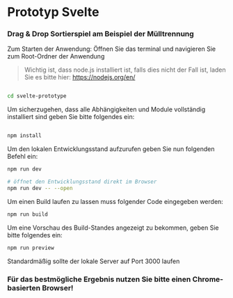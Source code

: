 # Prototyp Svelte
### Drag & Drop Sortierspiel am Beispiel der Mülltrennung

Zum Starten der Anwendung: Öffnen Sie das terminal und navigieren Sie zum Root-Ordner der Anwendung

>  Wichtig ist, dass node.js installiert ist, falls dies nicht der Fall ist, laden Sie es bitte hier: https://nodejs.org/en/

```bash

cd svelte-prototype

```

Um sicherzugehen, dass alle Abhängigkeiten und Module vollständig installiert sind geben Sie bitte folgendes ein:

```bash

npm install

```

Um den lokalen Entwicklungsstand aufzurufen geben Sie nun folgenden Befehl ein:


```bash
npm run dev

# öffnet den Entwicklungsstand direkt im Browser
npm run dev -- --open
```

Um einen Build laufen zu lassen muss folgender Code eingegeben werden:

```bash
npm run build
```

Um eine Vorschau des Build-Standes angezeigt zu bekommen, geben Sie bitte folgendes ein:
```bash
npm run preview
```

 Standardmäßig sollte der lokale Server auf Port 3000 laufen
### Für das bestmögliche Ergebnis nutzen Sie bitte einen Chrome-basierten Browser!